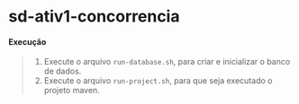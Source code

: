 # sd-ativ1-concorrencia

#### Execução
 > 1. Execute o arquivo `run-database.sh`, para criar e inicializar o banco de dados.
 > 2. Execute o arquivo `run-project.sh`, para que seja executado o projeto maven.